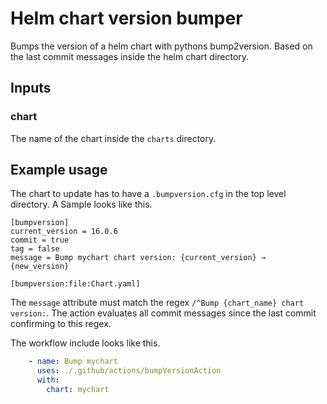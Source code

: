 # Helm chart version bumper

Bumps the version of a helm chart with pythons bump2version. Based on the last commit messages inside the helm chart directory.

## Inputs

### chart

The name of the chart inside the `charts` directory.

## Example usage

The chart to update has to have a `.bumpversion.cfg` in the top level directory. A Sample looks like this.

```
[bumpversion]
current_version = 16.0.6
commit = true
tag = false
message = Bump mychart chart version: {current_version} → {new_version}

[bumpversion:file:Chart.yaml]
```
The `message` attribute must match the regex `/^Bump {chart_name} chart version:`. The action evaluates all commit messages since the last commit confirming to this regex.

The workflow include looks like this.
```yaml
    - name: Bump mychart
      uses: ./.github/actions/bumpVersionAction
      with:
        chart: mychart
```